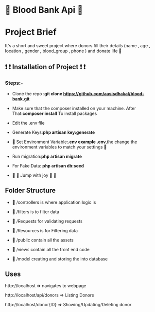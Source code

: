 # :two_men_holding_hands: Blood Bank Api :two_women_holding_hands:

# Project Brief

It's a short and sweet project where donors fill their details (name , age , location , gender , blood_group , phone ) and donate life :revolving_hearts:

## :exclamation: :exclamation: Installation of Project :exclamation: :exclamation:
### Steps:-


- Clone the repo :**git clone https://github.com/aasisdhakal/blood-bank.git**

- Make sure that the composer installed on your machine. After That:**composer install** To install packages

- Edit the .env file

- Generate Keys:**php artisan key:generate**

- :open_file_folder: Set Environment Variable:**.env example .env**,the change the environment variables to match your settings :open_file_folder:

- Run migration:**php artisan migrate**

- For Fake Data: **php artisan db:seed** 

- :dash: :dash: Jump with joy :dash: :dash: 


## Folder Structure

- :file_folder: /controllers is where application logic is

- :file_folder: /filters is to filter data

- :file_folder: /Requests for validating requests 

- :file_folder: /Resources is for Filtering data 

- :file_folder: /public contain all the assets

- :file_folder: /views contain all the front end code

- :file_folder: /model creating and storing the into database

## Uses

http://localhost => navigates to webpage

http://localhost/api/donors => Listing Donors

http://localhost/donor{ID} => Showing/Updating/Deleting donor




